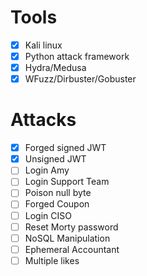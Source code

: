# Tools
- [X] Kali linux 
- [X] Python attack framework
- [X] Hydra/Medusa  
- [X] WFuzz/Dirbuster/Gobuster

# Attacks
- [X] Forged signed JWT
- [X] Unsigned JWT
- [ ] Login Amy
- [ ] Login Support Team
- [ ] Poison null byte
- [ ] Forged Coupon
- [ ] Login CISO
- [ ] Reset Morty password
- [ ] NoSQL Manipulation
- [ ] Ephemeral Accountant
- [ ] Multiple likes
